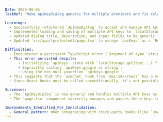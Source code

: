 ```yaml
---
Date: 2025-06-05
TaskRef: "Make ApiKeyDialog generic for multiple providers and fix related type errors"

Learnings:
  - Successfully refactored `ApiKeyDialog` to accept and manage API keys for multiple providers (Google, OpenAI, DeepSeek, Anthropic) using a `Record<string, string>` state.
  - Implemented loading and saving of multiple API keys to `localStorage` based on provider-specific storage keys.
  - Updated dialog title, description, and input fields to be generic.
  - Updated `src/app/(protected)/page.tsx` to manage `apiKeys` as a `Record<string, string>` and pass it to `ApiKeyDialog`.

Difficulties:
  - Encountered a persistent TypeScript error (`Argument of type 'string | undefined' is not assignable to parameter of type 'string'. Type 'undefined' is not assignable to type 'string'.`) on the `apiKey` property within the `useChat` hook's `body` in `src/app/(protected)/page.tsx`.
  - This error persisted despite:
      - Initializing `apiKeys` state with `localStorage.getItem(...) ?? ""` to ensure `apiKeys.google` is always a `string` (either stored value or empty string).
      - Explicitly casting `apiKeys.google as string`.
      - Using the non-null assertion `apiKeys.google!`.
  - This suggests that the `useChat` hook from `@ai-sdk/react` has a very strict type definition for `body.apiKey` that likely requires a *non-empty* string, and does not accept `undefined`, `null`, or even `""` if the original value was `undefined`.
  - Since React Hooks must be called unconditionally, it's not possible to conditionally pass the `apiKey` to `useChat` only when it's a non-empty string.

Successes:
  - The `ApiKeyDialog` is now generic and handles multiple API keys as requested.
  - The `page.tsx` component correctly manages and passes these keys to the dialog.

Improvements_Identified_For_Consolidation:
  - General pattern: When integrating with third-party hooks (like `useChat` from `@ai-sdk/react`) that have strict type requirements for optional parameters (e.g., requiring a non-empty string), investigate if the library provides a way to conditionally enable/disable features or if the type definition needs to be relaxed/extended. If not, a workaround might involve ensuring the required value is always present (e.g., by disabling UI elements that trigger the hook until the value is provided) or by forking/extending the library's types.
---
```

